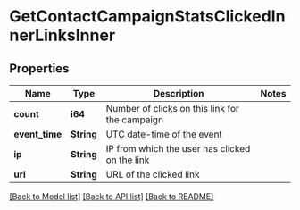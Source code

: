 # GetContactCampaignStatsClickedInnerLinksInner

## Properties

Name | Type | Description | Notes
------------ | ------------- | ------------- | -------------
**count** | **i64** | Number of clicks on this link for the campaign | 
**event_time** | **String** | UTC date-time of the event | 
**ip** | **String** | IP from which the user has clicked on the link | 
**url** | **String** | URL of the clicked link | 

[[Back to Model list]](../README.md#documentation-for-models) [[Back to API list]](../README.md#documentation-for-api-endpoints) [[Back to README]](../README.md)


